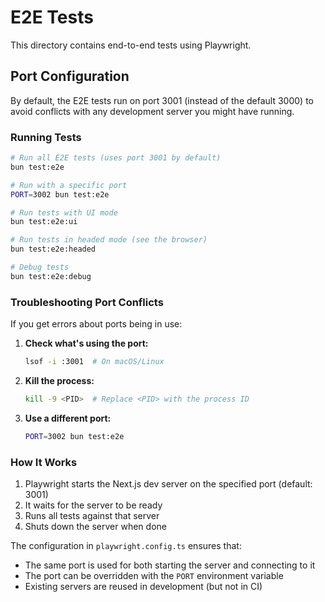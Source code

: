 # E2E Tests

This directory contains end-to-end tests using Playwright.

## Port Configuration

By default, the E2E tests run on port 3001 (instead of the default 3000) to avoid conflicts with any development server you might have running.

### Running Tests

```bash
# Run all E2E tests (uses port 3001 by default)
bun test:e2e

# Run with a specific port
PORT=3002 bun test:e2e

# Run tests with UI mode
bun test:e2e:ui

# Run tests in headed mode (see the browser)
bun test:e2e:headed

# Debug tests
bun test:e2e:debug
```

### Troubleshooting Port Conflicts

If you get errors about ports being in use:

1. **Check what's using the port:**
   ```bash
   lsof -i :3001  # On macOS/Linux
   ```

2. **Kill the process:**
   ```bash
   kill -9 <PID>  # Replace <PID> with the process ID
   ```

3. **Use a different port:**
   ```bash
   PORT=3002 bun test:e2e
   ```

### How It Works

1. Playwright starts the Next.js dev server on the specified port (default: 3001)
2. It waits for the server to be ready
3. Runs all tests against that server
4. Shuts down the server when done

The configuration in `playwright.config.ts` ensures that:
- The same port is used for both starting the server and connecting to it
- The port can be overridden with the `PORT` environment variable
- Existing servers are reused in development (but not in CI) 